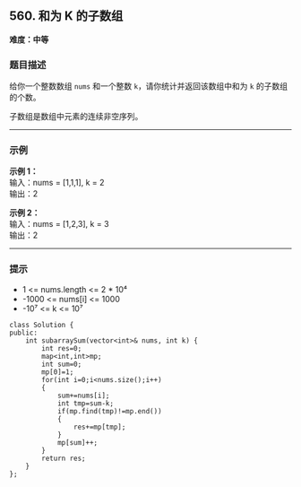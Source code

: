 ## 560. 和为 K 的子数组

**难度：中等**

### 题目描述

给你一个整数数组 `nums` 和一个整数 `k`，请你统计并返回该数组中和为 `k` 的子数组的个数。

子数组是数组中元素的连续非空序列。

---

### 示例

**示例 1：**  
输入：nums = [1,1,1], k = 2  
输出：2

**示例 2：**  
输入：nums = [1,2,3], k = 3  
输出：2

---

### 提示

- 1 <= nums.length <= 2 * 10⁴  
- -1000 <= nums[i] <= 1000  
- -10⁷ <= k <= 10⁷

```
class Solution {
public:
    int subarraySum(vector<int>& nums, int k) {
        int res=0;
        map<int,int>mp;
        int sum=0;
        mp[0]=1;
        for(int i=0;i<nums.size();i++)
        {
            sum+=nums[i];
            int tmp=sum-k;
            if(mp.find(tmp)!=mp.end())
            {
                res+=mp[tmp];
            }
            mp[sum]++;
        }
        return res;
    }
};
```
